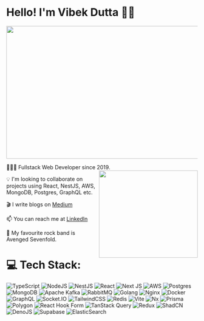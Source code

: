 # Hello! I'm Vibek Dutta 👋🏼

<a href="/"><img align="center" width="1000" height="350" src="https://github.com/user-attachments/assets/817b24e2-9a51-476b-934b-2917200f5ba3?raw=true"></a>

👨🏼‍💻 Fullstack Web Developer since 2019. <a href="/"><img align="right" width="260" height="230" src="https://github.com/user-attachments/assets/3601e724-e970-4197-a1f2-39bafffdf01f?raw=true"></a>

💡 I'm looking to collaborate on projects using React, NestJS, AWS, MongoDB, Postgres, GraphQL etc.

🎬 I write blogs on [Medium](https://medium.com/@VibekD1996)

📫 You can reach me at [LinkedIn](https://www.linkedin.com/in/vibekdutta/)

🎸 My favourite rock band is Avenged Sevenfold.

# 💻 Tech Stack:

![TypeScript](https://img.shields.io/badge/typescript-%23007ACC.svg?style=for-the-badge&logo=typescript&logoColor=white)
![NodeJS](https://img.shields.io/badge/node.js-6DA55F?style=for-the-badge&logo=node.js&logoColor=white)
![NestJS](https://img.shields.io/badge/nestjs-%23E0234E.svg?style=for-the-badge&logo=nestjs&logoColor=white)
![React](https://img.shields.io/badge/react-%2320232a.svg?style=for-the-badge&logo=react&logoColor=%2361DAFB)
![Next JS](https://img.shields.io/badge/Next-black?style=for-the-badge&logo=next.js&logoColor=white)
![AWS](https://img.shields.io/badge/AWS-%23FF9900.svg?style=for-the-badge&logo=amazon-aws&logoColor=white)
![Postgres](https://img.shields.io/badge/postgres-%23316192.svg?style=for-the-badge&logo=postgresql&logoColor=white)
![MongoDB](https://img.shields.io/badge/MongoDB-%234ea94b.svg?style=for-the-badge&logo=mongodb&logoColor=white)
![Apache Kafka](https://img.shields.io/badge/kafka-%2300ADEF.svg?style=for-the-badge&logo=apache-kafka&logoColor=white)
![RabbitMQ](https://img.shields.io/badge/rabbitmq-%23FF6600.svg?style=for-the-badge&logo=rabbitmq&logoColor=white)
![Golang](https://img.shields.io/badge/go-%2300ADD8.svg?style=for-the-badge&logo=go&logoColor=white)
![Nginx](https://img.shields.io/badge/nginx-%23009639.svg?style=for-the-badge&logo=nginx&logoColor=white)
![Docker](https://img.shields.io/badge/docker-%230db7ed.svg?style=for-the-badge&logo=docker&logoColor=white)
![GraphQL](https://img.shields.io/badge/-GraphQL-E10098?style=for-the-badge&logo=graphql&logoColor=white)
![Socket.IO](https://img.shields.io/badge/socket.io-black?style=for-the-badge&logo=socket.io&badgeColor=010101)
![TailwindCSS](https://img.shields.io/badge/tailwindcss-%2338B2AC.svg?style=for-the-badge&logo=tailwind-css&logoColor=white)
![Redis](https://img.shields.io/badge/redis-%23DC382D.svg?style=for-the-badge&logo=redis&logoColor=white)
![Vite](https://img.shields.io/badge/vite-%23646CFF.svg?style=for-the-badge&logo=vite&logoColor=white)
![Nx](https://img.shields.io/badge/nx-%2300AFD7.svg?style=for-the-badge&logo=nx&logoColor=white)
![Prisma](https://img.shields.io/badge/Prisma-3982CE?style=for-the-badge&logo=Prisma&logoColor=white)
![Polygon](https://img.shields.io/badge/polygon-%238247e5.svg?style=for-the-badge&logo=polygon&logoColor=white)
![React Hook Form](https://img.shields.io/badge/react%20hook%20form-%23EC5990.svg?style=for-the-badge&logo=reacthookform&logoColor=white)
![TanStack Query](https://img.shields.io/badge/tanstack%20query-%23000000.svg?style=for-the-badge&logo=react-query&logoColor=%23FF4154)
![Redux](https://img.shields.io/badge/redux-%23593d88.svg?style=for-the-badge&logo=redux&logoColor=white)
![ShadCN](https://img.shields.io/badge/shadcn-%23000000.svg?style=for-the-badge&logo=radix-ui&logoColor=white)
![DenoJS](https://img.shields.io/badge/deno-%23000000.svg?style=for-the-badge&logo=deno&logoColor=white)
![Supabase](https://img.shields.io/badge/supabase-%2300C7B7.svg?style=for-the-badge&logo=supabase&logoColor=white)
![ElasticSearch](https://img.shields.io/badge/-ElasticSearch-005571?style=for-the-badge&logo=elasticsearch)
